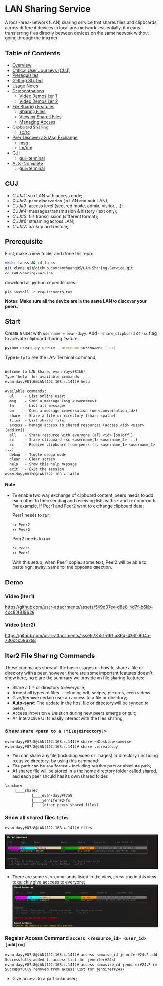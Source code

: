 # LAN Sharing Service
A local-area-network (LAN) sharing service that shares files and clipboards across different devices in local area network, essientially, it means transferring files directly between devices on the same network without going through the internet. 

## Table of Contents
- [Overview](#lan-sharing-service)
- [Critical User Journeys (CUJ)](#cuj)
- [Prerequisites](#prerequisite)
- [Getting Started](#start)
- [Usage Notes](#note)
- [Demonstrations](#demo)
  - [Video Demos iter 1](#video-iter1)
  - [Video Demos iter 2](#video-iter1)
- [File Sharing Features](#iter2-file-sharing-commands)
  - [Sharing Files](#share-share-path-to-a-filedirectory)
  - [Viewing Shared Files](#show-all-shared-files-files)
  - [Managing Access](#regular-access-command-access-resource_id-user_id-addrm)
- [Clipboard Sharing](#iter1-basic-commands---peer-discovery--message)
  - [sc/rc](#user-list-ul)
- [Peer Discovery & Msg Exchange](#iter1-basic-commands---peer-discovery--message)
  - [msg](#user-list-ul)
  - [lm/om](#debug-view-debug)
- [GUI](#iter1-basic-commands---peer-discovery--message)
  - [gui=terminal](#user-list-ul)
- [Auto-Complete](#iter1-basic-commands---peer-discovery--message)
  - [gui=terminal](#user-list-ul)



## CUJ
- *CUJ#1:* sub LAN with access code;
- *CUJ#2:* peer discoveries (in LAN and sub-LAN);
- *CUJ#3:* access level (secured mode, admin, visitor, ...);
- *CUJ#4:* messages transmission & history (text only);
- *CUJ#5:* file transmission (different format);
- *CUJ#6:* streaming across LAN;
- *CUJ#7:* backup and restore;

## Prerequisite
First, make a new folder and clone the repo:
```sh
mkdir lanss && cd lanss
git clone git@github.com:amyhuang95/LAN-Sharing-Service.git
cd LAN-Sharing-Service
```

download all python dependencies:

```
pip install -r requirements.txt
```
**Notes: Make sure all the device are in the same LAN to discover your peers.**

## Start
Create a user with `username = evan-dayy`. Add `--share_clipboard` or `-sc` flag to activate clipboard sharing feature.
```sh
python create.py create --username <USERNAME> [-sc]
```
Type `help` to see the LAN Terminal command;
```

Welcome to LAN Share, evan-dayy#81b6!
Type 'help' for available commands
evan-dayy#81b6@LAN(192.168.4.141)# help

Available commands:
  ul     - List online users
  msg    - Send a message (msg <username>)
  lm     - List all messages
  om     - Open a message conversation (om <conversation_id>)
  share  - Share a file or directory (share <path>)
  files  - List shared files
  access - Manage access to shared resources (access <id> <user> [add|rm])
  all    - Share resource with everyone (all <id> [on|off])
  sc     - Share clipboard (sc <username_1> <username_2> ...)
  rc     - Receive clipboard from peers (rc <username_1> <username_2> ...)
  debug  - Toggle debug mode
  clear  - Clear screen
  help   - Show this help message
  exit   - Exit the session
evan-dayy#81b6@LAN(192.168.4.141)#

```

#### Note
* To enable two way exchange of clipboard content, peers needs to add each other to their sending and receiving lists with `sc` and `rc` commands. For example, if Peer1 and Peer2 want to exchange clipboard data:

  Peer1 needs to run:
  ```
  sc Peer2
  rc Peer2
  ```

  Peer2 needs to run:
  ```
  sc Peer1
  rc Peer1
  ```
  With this setup, when Peer1 copies some text, Peer2 will be able to paste right away. Same for the opposite direction. 

## Demo
### Video (iter1) 

https://github.com/user-attachments/assets/549d37ee-d8e8-4d7f-b6bb-4cc80f819626

### Video (iter2) 


https://github.com/user-attachments/assets/3b515191-a86d-436f-904b-736dbc586298


## Iter2 File Sharing Commands

These commands show all the basic usages on how to share a file or directory with a peer, however, there are some important features doesn't show here, here are the summary we provide on file sharing features:
- Share a file or directory to everyone;
- Almost all types of files - including pdf, scripts, pictures, even videos
- Give/Remove certain user an access to a file or directory;
- **Auto-sync**: The update in the host file or directory will be synced to peers;
- Access Provision & Deletion during new peers emerge or quit;
- An Interactive UI to easily interact with the files sharing;

### Share `share <path to a [file|directory]>`
```
evan-dayy#07a8@LAN(192.168.4.141)# share ~/Desktop/samwise
evan-dayy#07a8@LAN(192.168.4.141)# share ./create.py
```
- You can share any file (including video or images) or directory (including recusive directory) by using this command;
- The path can be any format - including relative path or absolute path;
- All shared file will be stored in a the home directory folder called shared, and each peer should has its own shared folder.
```
lanshare
    |____shared
            |____evan-dayy#07a8
            |____jennifer#24fs
            |____(other peers shared files)
```

### Show all shared files `files`
```
evan-dayy#07a8@LAN(192.168.4.141)# files
```
![Local Image](assets/files.png)

- There are some sub-commands listed in the view, press `e` to in this view to quickly give acccess to everyone;
![Local Image](assets/files2.png)


### Regular Access Command `access <resource_id> <user_id> [add|rm]` 
```
evan-dayy#07a8@LAN(192.168.4.141)# access samwise_id jennifer#24s7 add
Successfully added to access list for jennifer#24s7
evan-dayy#07a8@LAN(192.168.4.141)# access samwsize_id jennifer#24s7 rm
Successfully removed from access list for jennifer#24s7
```
- Give access to a particular user; 
